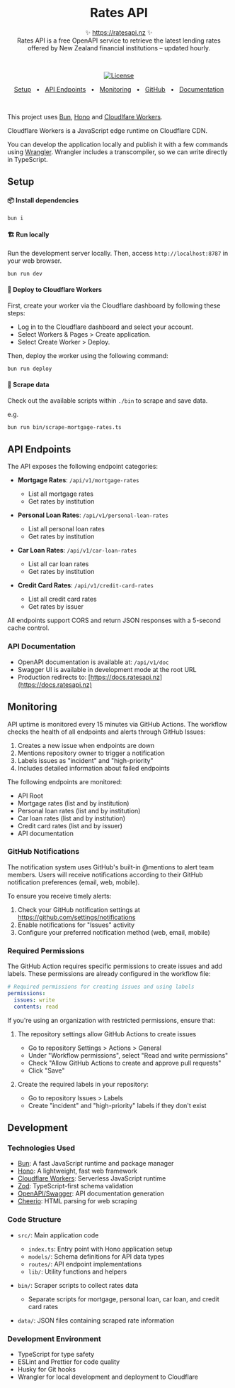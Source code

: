 <br />
<h1 align="center">
  Rates API
</h1>
<p align="center">
  ✨ <a href="https://ratesapi.nz">https://ratesapi.nz</a> ✨
  <br />
  Rates API is a free OpenAPI service to retrieve the latest lending rates offered by New Zealand financial institutions – updated hourly.
</p>
<br />

<p align="center">
  <a href="https://opensource.org/licenses/MIT" rel="nofollow"><img src="https://img.shields.io/github/license/decs/typeschema" alt="License"></a>
</p>
<p align="center">
  <a href="#setup">Setup</a>
  <span>&nbsp;&nbsp;•&nbsp;&nbsp;</span>
  <a href="#api-endpoints">API Endpoints</a>
  <span>&nbsp;&nbsp;•&nbsp;&nbsp;</span>
  <a href="#monitoring">Monitoring</a>
  <span>&nbsp;&nbsp;•&nbsp;&nbsp;</span>
  <a href="https://github.com/simonbetton/ratesapi.nz">GitHub</a>
  <span>&nbsp;&nbsp;•&nbsp;&nbsp;</span>
  <a href="https://docs.ratesapi.nz">Documentation</a>
</p>
<br />

This project uses [Bun](https://bun.sh/), [Hono](https://hono.dev/) and [Cloudlfare Workers](https://workers.cloudflare.com/).

Cloudflare Workers is a JavaScript edge runtime on Cloudflare CDN.

You can develop the application locally and publish it with a few commands using [Wrangler](https://developers.cloudflare.com/workers/wrangler/).
Wrangler includes a transcompiler, so we can write directly in TypeScript.

<a id="setup"></a>

## Setup

#### 📦 Install dependencies

```zsh
bun i
```

#### 🏗️ Run locally

Run the development server locally. Then, access `http://localhost:8787` in your web browser.

```zsh
bun run dev
```

#### 🚀 Deploy to Cloudflare Workers

First, create your worker via the Cloudflare dashboard by following these steps:

- Log in to the Cloudflare dashboard and select your account.
- Select Workers & Pages > Create application.
- Select Create Worker > Deploy.

Then, deploy the worker using the following command:

```zsh
bun run deploy
```

#### 🔩 Scrape data

Check out the available scripts within `./bin` to scrape and save data.

e.g.

```zsh
bun run bin/scrape-mortgage-rates.ts
```

<a id="api-endpoints"></a>

## API Endpoints

The API exposes the following endpoint categories:

- **Mortgage Rates**: `/api/v1/mortgage-rates`
  - List all mortgage rates
  - Get rates by institution

- **Personal Loan Rates**: `/api/v1/personal-loan-rates`
  - List all personal loan rates
  - Get rates by institution

- **Car Loan Rates**: `/api/v1/car-loan-rates`
  - List all car loan rates
  - Get rates by institution

- **Credit Card Rates**: `/api/v1/credit-card-rates`
  - List all credit card rates
  - Get rates by issuer

All endpoints support CORS and return JSON responses with a 5-second cache control.

### API Documentation

- OpenAPI documentation is available at: `/api/v1/doc`
- Swagger UI is available in development mode at the root URL
- Production redirects to: [https://docs.ratesapi.nz](https://docs.ratesapi.nz)

<a id="monitoring"></a>

## Monitoring

API uptime is monitored every 15 minutes via GitHub Actions. The workflow checks the health of all endpoints and alerts through GitHub Issues:

1. Creates a new issue when endpoints are down
2. Mentions repository owner to trigger a notification
3. Labels issues as "incident" and "high-priority"
4. Includes detailed information about failed endpoints

The following endpoints are monitored:
- API Root
- Mortgage rates (list and by institution)
- Personal loan rates (list and by institution)
- Car loan rates (list and by institution)
- Credit card rates (list and by issuer)
- API documentation

### GitHub Notifications
The notification system uses GitHub's built-in @mentions to alert team members. Users will receive notifications according to their GitHub notification preferences (email, web, mobile).

To ensure you receive timely alerts:
1. Check your GitHub notification settings at https://github.com/settings/notifications
2. Enable notifications for "Issues" activity
3. Configure your preferred notification method (web, email, mobile)

### Required Permissions
The GitHub Action requires specific permissions to create issues and add labels. These permissions are already configured in the workflow file:

```yaml
# Required permissions for creating issues and using labels
permissions:
  issues: write
  contents: read
```

If you're using an organization with restricted permissions, ensure that:

1. The repository settings allow GitHub Actions to create issues
   - Go to repository Settings > Actions > General
   - Under "Workflow permissions", select "Read and write permissions"
   - Check "Allow GitHub Actions to create and approve pull requests"
   - Click "Save"

2. Create the required labels in your repository:
   - Go to repository Issues > Labels
   - Create "incident" and "high-priority" labels if they don't exist

## Development

### Technologies Used

- [Bun](https://bun.sh/): A fast JavaScript runtime and package manager
- [Hono](https://hono.dev/): A lightweight, fast web framework
- [Cloudflare Workers](https://workers.cloudflare.com/): Serverless JavaScript runtime
- [Zod](https://zod.dev/): TypeScript-first schema validation
- [OpenAPI/Swagger](https://swagger.io/): API documentation generation
- [Cheerio](https://cheerio.js.org/): HTML parsing for web scraping

### Code Structure

- `src/`: Main application code
  - `index.ts`: Entry point with Hono application setup
  - `models/`: Schema definitions for API data types
  - `routes/`: API endpoint implementations
  - `lib/`: Utility functions and helpers

- `bin/`: Scraper scripts to collect rates data
  - Separate scripts for mortgage, personal loan, car loan, and credit card rates

- `data/`: JSON files containing scraped rate information

### Development Environment

- TypeScript for type safety
- ESLint and Prettier for code quality
- Husky for Git hooks
- Wrangler for local development and deployment to Cloudflare
